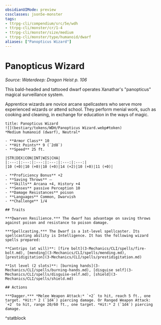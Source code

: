 ```yaml
---
obsidianUIMode: preview
cssclasses: json5e-monster
tags:
- ttrpg-cli/compendium/src/5e/wdh
- ttrpg-cli/monster/cr/1-4
- ttrpg-cli/monster/size/medium
- ttrpg-cli/monster/type/humanoid/dwarf
aliases: ["Panopticus Wizard"]
---
```

# Panopticus Wizard
*Source: Waterdeep: Dragon Heist p. 106*  

This bald-headed and tattooed dwarf operates Xanathar's "panopticus" magical surveillance system.

Apprentice wizards are novice arcane spellcasters who serve more experienced wizards or attend school. They perform menial work, such as cooking and cleaning, in exchange for education in the ways of magic.

```ad-statblock
title: Panopticus Wizard
![](bestiary/tokens/WDH/Panopticus Wizard.webp#token)
*Medium humanoid (dwarf), Neutral*

- **Armor Class** 10
- **Hit Points** 9 (`2d8`)
- **Speed** 25 ft.

|STR|DEX|CON|INT|WIS|CHA|
|:---:|:---:|:---:|:---:|:---:|:---:|
|10 (+0)|10 (+0)|10 (+0)|14 (+2)|10 (+0)|11 (+0)|

- **Proficiency Bonus** +2
- **Saving Throws** ⏤
- **Skills** Arcana +4, History +4
- **Senses** passive Perception 10
- **Damage Resistances** poison
- **Languages** Common, Dwarvish
- **Challenge** 1/4

## Traits

***Dwarven Resilience.*** The dwarf has advantage on saving throws against poison and resistance to poison damage.

***Spellcasting.*** The Dwarf is a 1st-level spellcaster. Its spellcasting ability is Intelligence. It has the following wizard spells prepared:

**Cantrips (at will)**: [fire bolt](3-Mechanics/CLI/spells/fire-bolt.md), [mending](3-Mechanics/CLI/spells/mending.md), [prestidigitation](3-Mechanics/CLI/spells/prestidigitation.md)

**1st level (2 slots)**: [burning hands](3-Mechanics/CLI/spells/burning-hands.md), [disguise self](3-Mechanics/CLI/spells/disguise-self.md), [shield](3-Mechanics/CLI/spells/shield.md)

## Actions

***Dagger.*** *Melee Weapon Attack:* `+2` to hit, reach 5 ft., one target. *Hit:* 2 (`1d4`) piercing damage. Or Ranged Weapon Attack: `+2` to hit, range 20/60 ft., one target. *Hit:* 2 (`1d4`) piercing damage.
```
^statblock